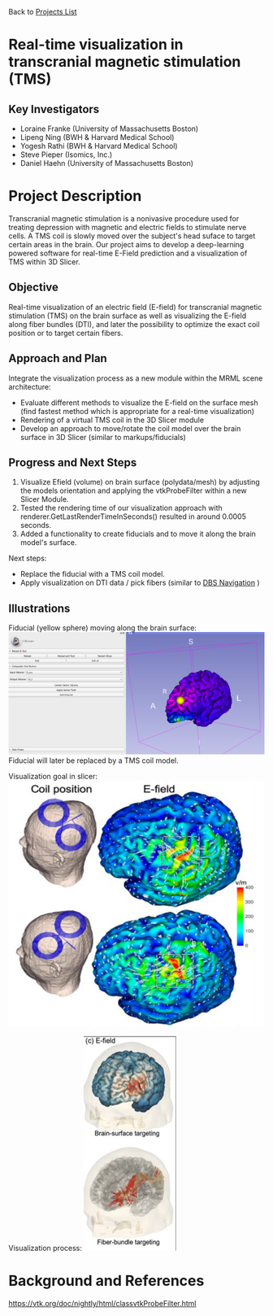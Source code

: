 Back to [Projects List](../../README.md#ProjectsList)

# Real-time visualization in transcranial magnetic stimulation (TMS)

## Key Investigators

- Loraine Franke (University of Massachusetts Boston)
- Lipeng Ning (BWH & Harvard Medical School)
- Yogesh Rathi (BWH & Harvard Medical School)
- Steve Pieper (Isomics, Inc.)
- Daniel Haehn (University of Massachusetts Boston)

# Project Description

Transcranial magnetic stimulation is a nonivasive procedure used for treating depression with magnetic and electric fields to stimulate nerve cells. 
A TMS coil is slowly moved over the subject's head suface to target certain areas in the brain. 
Our project aims to develop a deep-learning powered software for real-time E-Field prediction and a visualization of TMS within 3D Slicer.

## Objective

Real-time visualization of an electric field (E-field) for transcranial magnetic stimulation (TMS) on the brain surface as well as visualizing the E-field along fiber bundles (DTI), and later the possibility to optimize the exact coil position or to target certain fibers.

## Approach and Plan

Integrate the visualization process as a new module within the MRML scene architecture:

- Evaluate different methods to visualize the E-field on the surface mesh (find fastest method which is appropriate for a real-time visualization)
- Rendering of a virtual TMS coil in the 3D Slicer module
- Develop an approach to move/rotate the coil model over the brain surface in 3D Slicer (similar to markups/fiducials)

## Progress and Next Steps

<!-- Update this section as you make progress, describing of what you have ACTUALLY DONE. If there are specific steps that you could not complete then you can describe them here, too. -->
1. Visualize Efield (volume) on brain surface (polydata/mesh) by adjusting the models orientation and applying the vtkProbeFilter within a new Slicer Module.
2. Tested the rendering time of our visualization approach with renderer.GetLastRenderTimeInSeconds() resulted in around 0.0005 seconds.
3. Added a functionality to create fiducials and to move it along the brain model's surface.

Next steps: 
- Replace the fiducial with a TMS coil model.
- Apply visualization on DTI data / pick fibers (similar to [DBS Navigation](../../DBSNavigation/README.md) )

## Illustrations

Fiducial (yellow sphere) moving along the brain surface:
![Fiducial (Sphere) moving along brain surface](./fiducial_on_brain_surface.png)
Fiducial will later be replaced by a TMS coil model.

Visualization goal in slicer:
![Brain surface and DT](./tmsonbrain.png)

Visualization process:
![Visualization Process](./visualization_process.png)

# Background and References

https://vtk.org/doc/nightly/html/classvtkProbeFilter.html

